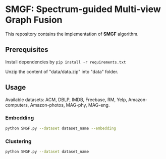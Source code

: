 # SMGF: Spectrum-guided Multi-view Graph Fusion

This repository contains the implementation of **SMGF** algorithm.

## Prerequisites

Install dependencies by `pip install -r requirements.txt`

Unzip the content of "data/data.zip" into "data" folder. 

## Usage

Available datasets: ACM, DBLP, IMDB, Freebase, RM, Yelp, Amazon-computers, Amazon-photos, MAG-phy, MAG-eng.

### Embedding

```bash
python SMGF.py --dataset dataset_name --embedding
```

### Clustering

```bash
python SMGF.py --dataset dataset_name
```

